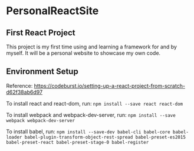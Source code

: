 # PersonalReactSite

## First React Project

This project is my first time using and learning a framework for and by myself.
It will be a personal website to showcase my own code.

## Environment Setup

Reference: https://codeburst.io/setting-up-a-react-project-from-scratch-d62f38ab6d97

To install react and react-dom, run:
`npm install --save react react-dom`

To install webpack and webpack-dev-server, run:
`npm install --save webpack webpack-dev-server`

To install babel, run:
`npm install --save-dev babel-cli babel-core babel-loader babel-plugin-transform-object-rest-spread babel-preset-es2015 babel-preset-react babel-preset-stage-0 babel-register`
